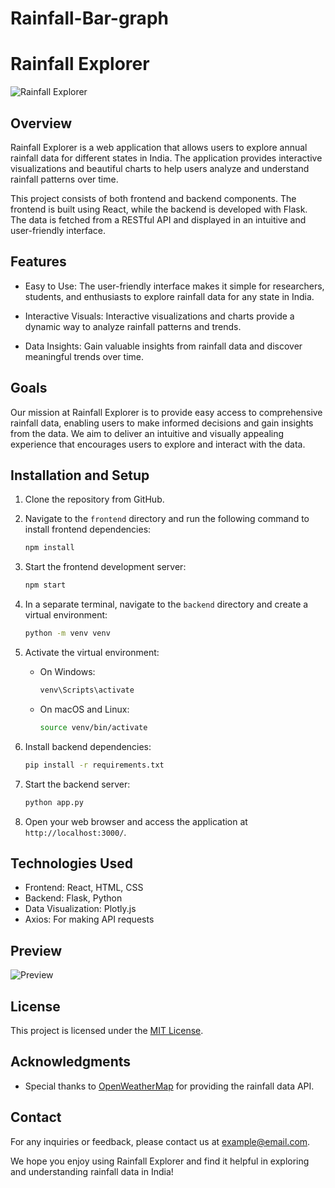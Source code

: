 # Rainfall-Bar-graph
# Rainfall Explorer

![Rainfall Explorer](/path/to/cover-image.png)

## Overview

Rainfall Explorer is a web application that allows users to explore annual rainfall data for different states in India. The application provides interactive visualizations and beautiful charts to help users analyze and understand rainfall patterns over time.

This project consists of both frontend and backend components. The frontend is built using React, while the backend is developed with Flask. The data is fetched from a RESTful API and displayed in an intuitive and user-friendly interface.

## Features

- Easy to Use: The user-friendly interface makes it simple for researchers, students, and enthusiasts to explore rainfall data for any state in India.

- Interactive Visuals: Interactive visualizations and charts provide a dynamic way to analyze rainfall patterns and trends.

- Data Insights: Gain valuable insights from rainfall data and discover meaningful trends over time.

## Goals

Our mission at Rainfall Explorer is to provide easy access to comprehensive rainfall data, enabling users to make informed decisions and gain insights from the data. We aim to deliver an intuitive and visually appealing experience that encourages users to explore and interact with the data.

## Installation and Setup

1. Clone the repository from GitHub.

2. Navigate to the `frontend` directory and run the following command to install frontend dependencies:

   ```bash
   npm install
   ```

3. Start the frontend development server:

   ```bash
   npm start
   ```

4. In a separate terminal, navigate to the `backend` directory and create a virtual environment:

   ```bash
   python -m venv venv
   ```

5. Activate the virtual environment:

   - On Windows:

     ```bash
     venv\Scripts\activate
     ```

   - On macOS and Linux:

     ```bash
     source venv/bin/activate
     ```

6. Install backend dependencies:

   ```bash
   pip install -r requirements.txt
   ```

7. Start the backend server:

   ```bash
   python app.py
   ```

8. Open your web browser and access the application at `http://localhost:3000/`.

## Technologies Used

- Frontend: React, HTML, CSS
- Backend: Flask, Python
- Data Visualization: Plotly.js
- Axios: For making API requests

## Preview

![Preview](/path/to/preview-image.png)

## License

This project is licensed under the [MIT License](/path/to/license-file).

## Acknowledgments

- Special thanks to [OpenWeatherMap](https://openweathermap.org/) for providing the rainfall data API.

## Contact

For any inquiries or feedback, please contact us at example@email.com.

We hope you enjoy using Rainfall Explorer and find it helpful in exploring and understanding rainfall data in India!
